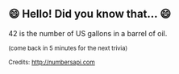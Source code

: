 ## :smile: Hello! Did you know that... :smile:
42 is the number of US gallons in a barrel of oil.

<sup>(come back in 5 minutes for the next trivia)</sup>


<sup>Credits: http://numbersapi.com</sup>
